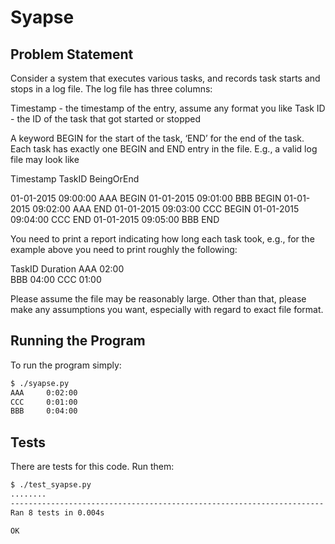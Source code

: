 Syapse
======

Problem Statement
-----------------

Consider a system that executes various tasks, and records task starts and stops in a log file.  The log file has three columns:

Timestamp - the timestamp of the entry, assume any format you like
Task ID - the ID of the task that got started or stopped

A keyword BEGIN for the start of the task, ‘END’ for the end of the task.
Each task has exactly one BEGIN and END entry in the file.  E.g., a valid log file may look like

 Timestamp                      TaskID          BeingOrEnd

01-01-2015 09:00:00      AAA                BEGIN
01-01-2015 09:01:00      BBB                BEGIN
01-01-2015 09:02:00      AAA                END
01-01-2015 09:03:00      CCC                BEGIN
01-01-2015 09:04:00      CCC                END
01-01-2015 09:05:00      BBB                END

You need to print a report indicating how long each task took, e.g., for the example above you need to print roughly the following:

TaskID   Duration
AAA       02:00   
BBB       04:00
CCC      01:00

Please assume the file may be reasonably large.  Other than that, please make any assumptions you want, especially with regard to exact file format.

Running the Program
-------------------

To run the program simply:

```sh
$ ./syapse.py
AAA     0:02:00
CCC     0:01:00
BBB     0:04:00
```

Tests
-----

There are tests for this code.  Run them:

```sh
$ ./test_syapse.py
........
----------------------------------------------------------------------
Ran 8 tests in 0.004s

OK
```
